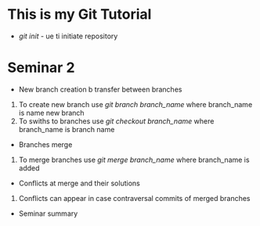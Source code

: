 # This is my Git Tutorial

* *git init* - ue ti initiate repository

# Seminar 2

* New branch creation b transfer between branches

1. To create new branch use *git branch branch_name* where branch_name is name new branch
2. To swiths to branches use *git checkout branch_name* where branch_name is branch name

* Branches merge

1. To merge branches use *git merge branch_name* where branch_name is added

* Conflicts at merge and their solutions

1. Conflicts can appear in case contraversal commits of merged branches

* Seminar summary